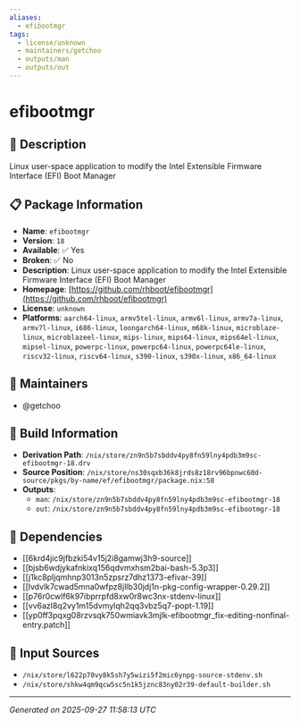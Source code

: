 ```yaml
---
aliases:
  - efibootmgr
tags:
  - license/unknown
  - maintainers/getchoo
  - outputs/man
  - outputs/out
---
```


# efibootmgr

## 📝 Description

Linux user-space application to modify the Intel Extensible Firmware Interface (EFI) Boot Manager

## 📋 Package Information

- **Name**: `efibootmgr`
- **Version**: `18`
- **Available**: ✅ Yes
- **Broken**: ✅ No
- **Description**: Linux user-space application to modify the Intel Extensible Firmware Interface (EFI) Boot Manager
- **Homepage**: [https://github.com/rhboot/efibootmgr](https://github.com/rhboot/efibootmgr)
- **License**: `unknown`
- **Platforms**: `aarch64-linux`, `armv5tel-linux`, `armv6l-linux`, `armv7a-linux`, `armv7l-linux`, `i686-linux`, `loongarch64-linux`, `m68k-linux`, `microblaze-linux`, `microblazeel-linux`, `mips-linux`, `mips64-linux`, `mips64el-linux`, `mipsel-linux`, `powerpc-linux`, `powerpc64-linux`, `powerpc64le-linux`, `riscv32-linux`, `riscv64-linux`, `s390-linux`, `s390x-linux`, `x86_64-linux`
## 👥 Maintainers

- @getchoo


## 🔧 Build Information

- **Derivation Path**: `/nix/store/zn9n5b7sbddv4py8fn59lny4pdb3m9sc-efibootmgr-18.drv`
- **Source Position**: `/nix/store/ns30sqxb36k8jrds8z18rv96bpnwc60d-source/pkgs/by-name/ef/efibootmgr/package.nix:58`
- **Outputs**:
  - `man`:  `/nix/store/zn9n5b7sbddv4py8fn59lny4pdb3m9sc-efibootmgr-18`
  - `out`:  `/nix/store/zn9n5b7sbddv4py8fn59lny4pdb3m9sc-efibootmgr-18`

## 🔗 Dependencies

- [[6krd4jic9jfbzki54v15j2i8gamwj3h9-source]]
- [[bjsb6wdjykafnkixq156qdvmxhsm2bai-bash-5.3p3]]
- [[j1kc8pljqmhnp3013n5zpsrz7dhz1373-efivar-39]]
- [[lvdvlk7cwad5mna0wfpz8jllb30jdj1n-pkg-config-wrapper-0.29.2]]
- [[p76r0cwlf6k97ibprrpfd8xw0r8wc3nx-stdenv-linux]]
- [[vv6azl8q2vy1m15dvmylqh2qq3vbz5q7-popt-1.19]]
- [[yp0ff3pqxg08rzvsqk750wmiavk3mjlk-efibootmgr_fix-editing-nonfinal-entry.patch]]

## 📁 Input Sources

- `/nix/store/l622p70vy8k5sh7y5wizi5f2mic6ynpg-source-stdenv.sh`
- `/nix/store/shkw4qm9qcw5sc5n1k5jznc83ny02r39-default-builder.sh`

---
*Generated on 2025-09-27 11:58:13 UTC*
